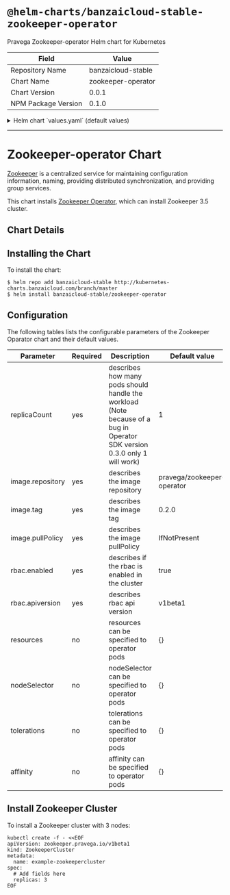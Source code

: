 # `@helm-charts/banzaicloud-stable-zookeeper-operator`

Pravega Zookeeper-operator Helm chart for Kubernetes

| Field               | Value              |
| ------------------- | ------------------ |
| Repository Name     | banzaicloud-stable |
| Chart Name          | zookeeper-operator |
| Chart Version       | 0.0.1              |
| NPM Package Version | 0.1.0              |

<details>

<summary>Helm chart `values.yaml` (default values)</summary>

```yaml
# Default values for zookeeper-operator.
# This is a YAML-formatted file.
# Declare variables to be passed into your templates.

replicaCount: 1

image:
  repository: pravega/zookeeper-operator
  tag: 0.2.0
  pullPolicy: IfNotPresent

rbac:
  enabled: true
  apiVersion: v1beta1

resources:
  {}
  # We usually recommend not to specify default resources and to leave this as a conscious
  # choice for the user. This also increases chances charts run on environments with little
  # resources, such as Minikube. If you do want to specify resources, uncomment the following
  # lines, adjust them as necessary, and remove the curly braces after 'resources:'.
  # limits:
  #  cpu: 100m
  #  memory: 128Mi
  # requests:
  #  cpu: 100m
  #  memory: 128Mi

nodeSelector: {}

tolerations: []

affinity: {}
```

</details>

---

# Zookeeper-operator Chart

[Zookeeper](https://zookeeper.apache.org/) is a centralized service for maintaining configuration information, naming, providing distributed synchronization, and providing group services.

This chart installs [Zookeeper Operator](https://github.com/pravega/zookeeper-operator), which can install Zookeeper 3.5 cluster.

## Chart Details

## Installing the Chart

To install the chart:

```
$ helm repo add banzaicloud-stable http://kubernetes-charts.banzaicloud.com/branch/master
$ helm install banzaicloud-stable/zookeeper-operator
```

## Configuration

The following tables lists the configurable parameters of the Zookeeper Oparator chart and their default values.

| Parameter        | Required | Description                                                                                                               | Default value              |
| ---------------- | -------- | ------------------------------------------------------------------------------------------------------------------------- | -------------------------- |
| replicaCount     | yes      | describes how many pods should handle the workload (Note because of a bug in Operator SDK version 0.3.0 only 1 will work) | 1                          |
| image.repository | yes      | describes the image repository                                                                                            | pravega/zookeeper-operator |
| image.tag        | yes      | describes the image tag                                                                                                   | 0.2.0                      |
| image.pullPolicy | yes      | describes the image pullPolicy                                                                                            | IfNotPresent               |
| rbac.enabled     | yes      | describes if the rbac is enabled in the cluster                                                                           | true                       |
| rbac.apiversion  | yes      | describes rbac api version                                                                                                | v1beta1                    |
| resources        | no       | resources can be specified to operator pods                                                                               | {}                         |
| nodeSelector     | no       | nodeSelector can be specified to operator pods                                                                            | {}                         |
| tolerations      | no       | tolerations can be specified to operator pods                                                                             | {}                         |
| affinity         | no       | affinity can be specified to operator pods                                                                                | {}                         |

## Install Zookeeper Cluster

To install a Zookeeper cluster with 3 nodes:

```
kubectl create -f - <<EOF
apiVersion: zookeeper.pravega.io/v1beta1
kind: ZookeeperCluster
metadata:
  name: example-zookeepercluster
spec:
  # Add fields here
  replicas: 3
EOF
```
